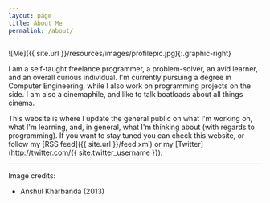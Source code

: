 ```yaml
---
layout: page
title: About Me
permalink: /about/
---
```


![Me]({{ site.url }}/resources/images/profilepic.jpg){:.graphic-right}

I am a self-taught freelance programmer, a problem-solver, an avid learner, and an overall curious individual. I'm currently pursuing a degree in  Computer Engineering, while I also work on programming projects on the side. I am also a cinemaphile, and like to talk boatloads about all things cinema.

This website is where I update the general public on what I'm working on, what I'm learning, and, in general, what I'm thinking about (with regards to programming). If you want to stay tuned you can check this website, or follow my [RSS feed]({{ site.url }}/feed.xml) or my [Twitter](http://twitter.com/{{ site.twitter_username }}).

---
Image credits:

- Anshul Kharbanda (2013)
